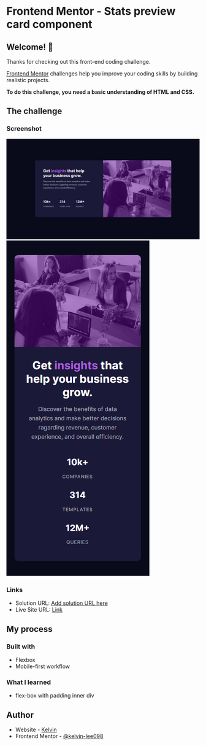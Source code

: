 # Frontend Mentor - Stats preview card component

## Welcome! 👋

Thanks for checking out this front-end coding challenge.

[Frontend Mentor](https://www.frontendmentor.io) challenges help you improve your coding skills by building realistic projects.

**To do this challenge, you need a basic understanding of HTML and CSS.**

## The challenge

### Screenshot

![Desktop-view](./screenshots/desktop.png)
![Mogile-view](./screenshots/mobile.png)
### Links

- Solution URL: [Add solution URL here](https://github.com/frontendmentor-kelvin/stats-preview-card-component-main)
- Live Site URL: [Link](https://frontendmentor-kelvin.github.io/stats-preview-card-component-main/)

## My process

### Built with

- Flexbox
- Mobile-first workflow

### What I learned
- flex-box with padding inner div

## Author

- Website - [Kelvin](https://github.com/kelvin-lee098)
- Frontend Mentor - [@kelvin-lee098](https://www.frontendmentor.io/profile/kelvin-lee098)
